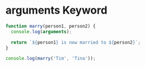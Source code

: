 # arguments Keyword

```js
function marry(person1, person2) {
  console.log(arguments);

  return `${person1} is now married to ${person2}`;
}

console.log(marry('Tim', 'Tina'));
```
